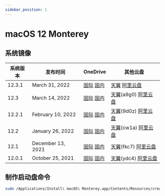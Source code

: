 ```yaml
---
sidebar_position: 1
---
```


# macOS 12 Monterey

## 系统镜像

| 系统版本 | 发布时间 | OneDrive | 其他云盘 |
| --- | --- | --- | --- |
| 12.3.1 | March 31, 2022 | [国际](https://mirror1.flinty.moe/onedrive1/Apple%20Software%20Mirror/macOS/12%20Monterey/Install.macOS.Monterey.12.3.1.21E258.dmg) [国内](https://mirror1.flinty.moe/onedrive2/Apple%20Software/macOS/12%20Monterey/Install.macOS.Monterey.12.3.1.21E258.dmg) | [天翼](https://cloud.189.cn/t/RN3qI3Yf2qAr) [阿里云盘](https://mirror3.flinty.moe/AliyunDrive/macOS/12%20Monterey/Install.macOS.Monterey.12.3.1.21E258.dmg) |
| 12.3 | March 14, 2022 | [国际](https://mirror1.flinty.moe/onedrive1/Apple%20Software%20Mirror/macOS/12%20Monterey/Install.macOS.Monterey.12.3.21E230.dmg) [国内](https://mirror1.flinty.moe/onedrive2/Apple%20Software/macOS/12%20Monterey/Install.macOS.Monterey.12.3.21E230.dmg) | [天翼](https://cloud.189.cn/t/3myaIbAFzYNv)(a9g0) [阿里云盘](https://mirror3.flinty.moe/AliyunDrive/macOS/12%20Monterey/Install.macOS.Monterey.12.3.21E230.dmg) |
| 12.2.1 | February 10, 2022 | [国际](https://mirror1.flinty.moe/onedrive1/Apple%20Software%20Mirror/macOS/12%20Monterey/Install.macOS.Monterey.12.2.1.21D62.dmg) [国内](https://mirror1.flinty.moe/onedrive2/Apple%20Software/macOS/12%20Monterey/Install.macOS.Monterey.12.2.1.21D62.dmg) | [天翼](https://cloud.189.cn/t/fQ7rMzeE7Nr2)(9d0z) [阿里云盘](https://mirror3.flinty.moe/AliyunDrive/macOS/12%20Monterey/Install.macOS.Monterey.12.2.1.21D62.dmg) |
| 12.2 | January 26, 2022 | [国际](https://mirror1.flinty.moe/onedrive1/Apple%20Software%20Mirror/macOS/12%20Monterey/Install.macOS.Monterey.12.2.21D49.dmg) [国内](https://mirror1.flinty.moe/onedrive2/Apple%20Software/macOS/12%20Monterey/Install.macOS.Monterey.12.2.21D49.dmg) | [天翼](https://cloud.189.cn/t/QvQvy2nuieye)(cw1a) [阿里云盘](https://mirror3.flinty.moe/AliyunDrive/macOS/12%20Monterey/Install.macOS.Monterey.12.2.21D49.dmg) |
| 12.1 | December 13, 2021 | [国际](https://mirror1.flinty.moe/onedrive1/Apple%20Software%20Mirror/macOS/12%20Monterey/Install.macOS.Monterey.12.1.21C52.dmg) [国内](https://mirror1.flinty.moe/onedrive2/Apple%20Software/macOS/12%20Monterey/Install.macOS.Monterey.12.1.21C52.dmg) | [天翼](https://cloud.189.cn/t/zYney2Vf6jem)(fkc7) [阿里云盘](https://mirror3.flinty.moe/AliyunDrive/macOS/12%20Monterey/Install.macOS.Monterey.12.1.21C52.dmg) |
| 12.0.1 | October 25, 2021 | [国际](https://mirror1.flinty.moe/onedrive1/Apple%20Software%20Mirror/macOS/12%20Monterey/Install.macOS.Monterey.12.0.1.21A559.dmg) [国内](https://mirror1.flinty.moe/onedrive2/Apple%20Software/macOS/12%20Monterey/Install.macOS.Monterey.12.0.1.21A559.dmg) | [天翼](https://cloud.189.cn/t/Yz6RRfQneiYr)(ydc4) [阿里云盘](https://mirror3.flinty.moe/AliyunDrive/macOS/12%20Monterey/Install.macOS.Monterey.12.0.1.21A559.dmg) |

## 制作启动盘命令

```bash
sudo /Applications/Install\ macOS\ Monterey.app/Contents/Resources/createinstallmedia --volume /Volumes/MyVolume
```
